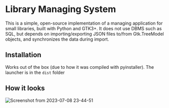 # Library Managing System

This is a simple, open-source implementation of a managing application for small libraries, built with Python and GTK3+. It does not use DBMS such as SQL, but depends on importing/exporting JSON files to/from Gtk.TreeModel objects, and synchronizes the data during import.

## Installation
Works out of the box (due to how it was compiled with pyinstaller). The launcher is in the `dist` folder


## How it looks
![Screenshot from 2023-07-08 23-44-51](https://github.com/Sentoss/Library-Managing-System-LMS-/assets/34657765/19237ca9-0be7-4f2d-88d8-bb0db7af3cdb)


